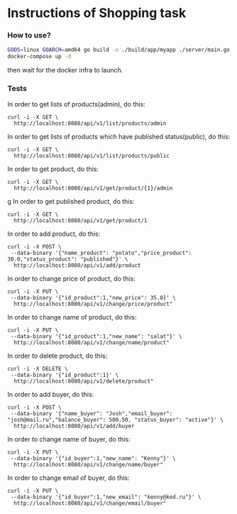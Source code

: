 # Instructions of Shopping task

### How to use?

```sh
GOOS=linux GOARCH=amd64 go build -o ./build/app/myapp ./server/main.go
docker-compose up -d
```

then wait for the docker infra to launch.

### Tests

In order to get lists of products(admin), do this:

```
curl -i -X GET \
  http://localhost:8080/api/v1/list/products/admin
  ```

In order to get lists of products which have published status(public), do this:

```
curl -i -X GET \
  http://localhost:8080/api/v1/list/products/public
```

In order to get product, do this:

```
curl -i -X GET \
  http://localhost:8080/api/v1/get/product/{1}/admin
  ```

g
 In order to get published product, do this:

```
curl -i -X GET \
  http://localhost:8080/api/v1/get/product/1
  ```

In order to add product, do this:

```
curl -i -X POST \
 --data-binary '{"name_product": "potato","price_product": 30.0,"status_product": "published"}' \
  http://localhost:8080/api/v1/add/product
  ```

 In order to change price of product, do this:

```
curl -i -X PUT \
 --data-binary '{"id_product":1,"new_price": 35.0}' \
  http://localhost:8080/api/v1/change/price/product"
  ```

 In order to change name of product, do this:

```
curl -i -X PUT \
 --data-binary '{"id_product":1,"new_name": "salat"}' \
  http://localhost:8080/api/v1/change/name/product"
  ```


 In order to delete product, do this:

```
curl -i -X DELETE \
 --data-binary '{"id_product":1}' \
  http://localhost:8080/api/v1/delete/product"
  ```



In order to add buyer, do this:

```
curl -i -X POST \
 --data-binary '{"name_buyer": "Josh","email_buyer": "josh@mail.ru","balance_buyer": 500.50, "status_buyer": "active"}' \
  http://localhost:8080/api/v1/add/buyer
  ```

 In order to change name of buyer, do this:

```
curl -i -X PUT \
 --data-binary '{"id_buyer":1,"new_name": "Kenny"}' \
  http://localhost:8080/api/v1/change/name/buyer"
  ```

   In order to change email of buyer, do this:

```
curl -i -X PUT \
 --data-binary '{"id_buyer":1,"new_email": "kenny@ked.ru"}' \
  http://localhost:8080/api/v1/change/email/buyer"
  ```
